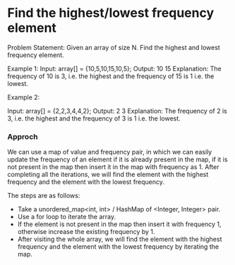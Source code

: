 # Find the highest/lowest frequency element

Problem Statement: Given an array of size N. Find the highest and lowest frequency element.

Example 1:
Input: array[] = {10,5,10,15,10,5};
Output: 10 15
Explanation: The frequency of 10 is 3, i.e. the highest and the frequency of 15 is 1 i.e. the lowest.

Example 2:

Input: array[] = {2,2,3,4,4,2};
Output: 2 3
Explanation: The frequency of 2 is 3, i.e. the highest and the frequency of 3 is 1 i.e. the lowest.

### Approch

We can use a map of value and frequency pair, in which we can easily update the frequency of an element if it is already present in the map, if it is not present in the map then insert it in the map with frequency as 1. After completing all the iterations, we will find the element with the highest frequency and the element with the lowest frequency.

The steps are as follows:

- Take a unordered_map<int, int> / HashMap of <Integer, Integer> pair.
- Use a for loop to iterate the array.
- If the element is not present in the map then insert it with frequency 1, otherwise increase the existing frequency by 1.
- After visiting the whole array, we will find the element with the highest frequency and the element with the lowest frequency by iterating the map.